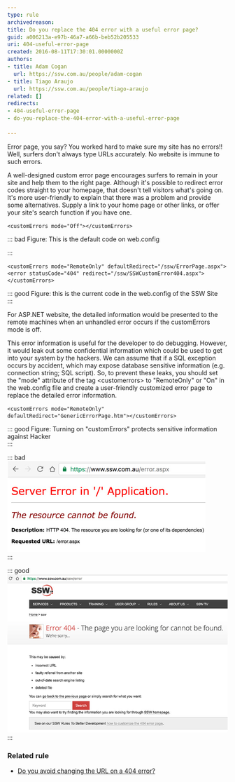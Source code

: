 ```yaml
---
type: rule
archivedreason: 
title: Do you replace the 404 error with a useful error page?
guid: a006213a-e97b-46a7-a66b-beb52b205533
uri: 404-useful-error-page
created: 2016-08-11T17:30:01.0000000Z
authors:
- title: Adam Cogan
  url: https://ssw.com.au/people/adam-cogan
- title: Tiago Araujo
  url: https://ssw.com.au/people/tiago-araujo
related: []
redirects:
- 404-useful-error-page
- do-you-replace-the-404-error-with-a-useful-error-page

---
```


Error page, you say? You worked hard to make sure my site has no errors!! Well, surfers don't always type URLs accurately. No website is immune to such errors.

A well-designed custom error page encourages surfers to remain in your site and help them to the right page. Although it's possible to redirect error codes straight to your homepage, that doesn't tell visitors what's going on. It's more user-friendly to explain that there was a problem and provide some alternatives. Supply a link to your home page or other links, or offer your site's search function if you have one.


<!--endintro-->



```
<customErrors mode="Off"></customErrors>
```




::: bad
Figure: This is the default code on web.config 

:::



```
<customErrors mode="RemoteOnly" defaultRedirect="/ssw/ErrorPage.aspx">
<error statusCode="404" redirect="/ssw/SSWCustomError404.aspx">
</customErrors>
```




::: good
Figure: this is the current code in the web.config of the SSW Site  
:::

For ASP.NET website, the detailed information would be presented to the remote machines when an unhandled error occurs if the customErrors mode is off.

This error information is useful for the developer to do debugging. However, it would leak out some confidential information which could be used to get into your system by the hackers. We can assume that if a SQL exception occurs by accident, which may expose database sensitive information (e.g. connection string; SQL script). So, to prevent these leaks, you should set the "mode" attribute of the tag &lt;customerrors&gt; to "RemoteOnly" or "On" in the web.config file and create a user-friendly customized error page to replace the detailed error information.



```
<customErrors mode="RemoteOnly" defaultRedirect="GenericErrorPage.htm"></customErrors>
```




::: good
Figure: Turning on "customErrors" protects sensitive information against Hacker  
:::


::: bad  
![Figure: Bad example - Unhandled error](404-bad.jpg)  
:::


::: good  
![Figure: Good example - Custom error page](404-good.jpg)  
:::

### Related rule

* [Do you avoid changing the URL on a 404 error?](/404-error-avoid-changing-the-url)
